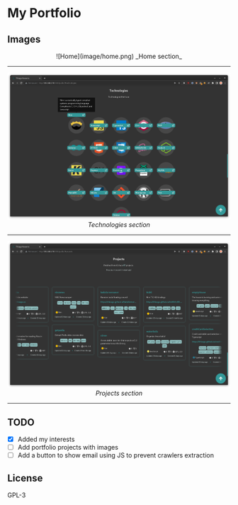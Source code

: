 # My Portfolio

## Images
<center>
![Home](image/home.png)
_Home section_

---
![Technologies](image/technologies.png)
_Technologies section_

---
![Projects](image/projects.png)
_Projects section_

<!-- ---
![Lightroom](image/lightroom.png)  
_Lightroom score_ -->
</center>

---
## TODO

- [x] Added my interests
- [ ] Add portfolio projects with images
- [ ] Add a button to show email using JS to prevent crawlers extraction

## License

GPL-3
